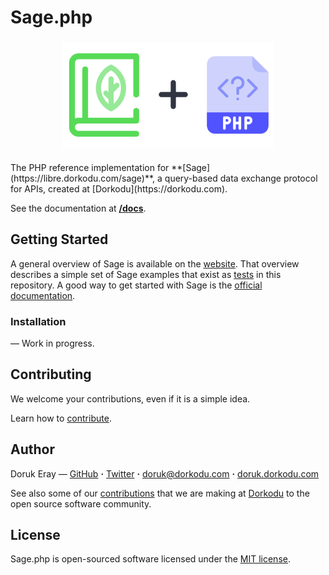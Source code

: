 # Sage.php

<p align="center">
  <img src="resources/sage-php.svg" style="width: 67%; margin: 5px auto;">
</p>
The PHP reference implementation for **[Sage](https://libre.dorkodu.com/sage)**, a query-based data exchange protocol for APIs, created at [Dorkodu](https://dorkodu.com).

See the documentation at **[/docs](./docs)**.

## Getting Started

A general overview of Sage is available on the [website](https://libre.dorkodu.com/sage). That overview describes a simple set of Sage examples that exist as [tests](src/tests) in this repository. A good way to get started with Sage is the [official documentation](https://libre.dorkodu.com/sage/learn).

### Installation

— Work in progress.

## Contributing

We welcome your contributions, even if it is a simple idea.

Learn how to [contribute](./.github/CONTRIBUTING.md).

## Author

Doruk Eray — [GitHub](https://github.com/dorukeray) **·** [Twitter](https://twitter.com/doruk4ever) **·** [doruk@dorkodu.com](mailto:doruk@dorkodu.com) **·** [doruk.dorkodu.com](https://doruk.dorkodu.com)

See also some of our [contributions](https://libre.dorkodu.com) that we are making at [Dorkodu](https://dorkodu.com) to the open source software community.

## License

Sage.php is open-sourced software licensed under the [MIT license](LICENSE).

